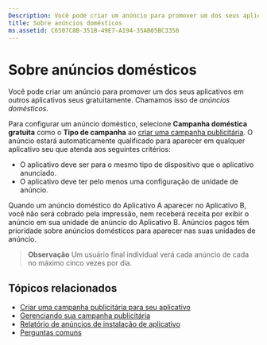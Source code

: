 ```yaml
---
Description: Você pode criar um anúncio para promover um dos seus aplicativos em outros aplicativos seus gratuitamente. Chamamos isso de anúncios domésticos.
title: Sobre anúncios domésticos
ms.assetid: C6507C8B-351B-49E7-A194-35AB05BC3358
---
```


# Sobre anúncios domésticos


Você pode criar um anúncio para promover um dos seus aplicativos em outros aplicativos seus gratuitamente. Chamamos isso de *anúncios domésticos*.

Para configurar um anúncio doméstico, selecione **Campanha doméstica gratuita** como o **Tipo de campanha** ao [criar uma campanha publicitária](create-an-ad-campaign-for-your-app.md). O anúncio estará automaticamente qualificado para aparecer em qualquer aplicativo seu que atenda aos seguintes critérios:

-   O aplicativo deve ser para o mesmo tipo de dispositivo que o aplicativo anunciado.
-   O aplicativo deve ter pelo menos uma configuração de unidade de anúncio.

Quando um anúncio doméstico do Aplicativo A aparecer no Aplicativo B, você não será cobrado pela impressão, nem receberá receita por exibir o anúncio em sua unidade de anúncio do Aplicativo B. Anúncios pagos têm prioridade sobre anúncios domésticos para aparecer nas suas unidades de anúncio.

> **Observação**  Um usuário final individual verá cada anúncio de cada no máximo cinco vezes por dia.

 

## Tópicos relacionados


* [Criar uma campanha publicitária para seu aplicativo](create-an-ad-campaign-for-your-app.md)
* [Gerenciando sua campanha publicitária](managing-your-ad-campaign.md)
* [Relatório de anúncios de instalação de aplicativo](app-install-ads-reports.md)
* [Perguntas comuns](common-questions.md)




<!--HONumber=Mar16_HO5-->


